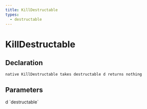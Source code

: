 ```yaml
---
title: KillDestructable
types:
  - destructable
---
```


# KillDestructable

## Declaration

```
native KillDestructable takes destructable d returns nothing
```

## Parameters
<dl>
  <dt>d `destructable`</dt>
  <dd></dd>
</dl>